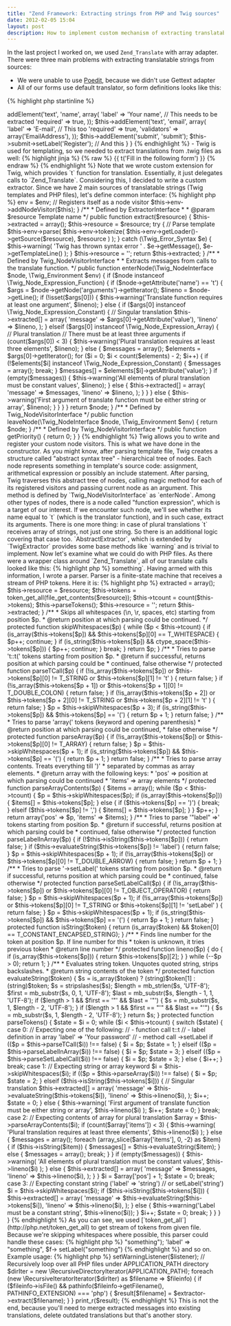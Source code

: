 ```yaml
---
title: "Zend Framework: Extracting strings from PHP and Twig sources"
date: 2012-02-05 15:04
layout: post
description: How to implement custom mechanism of extracting translatable strings from your source code, since there is no standard way.
---
```


In the last project I worked on, we used `Zend_Translate` with array adapter. There were three main problems with extracting translatable strings from sources:

- We were unable to use [Poedit](http://www.poedit.net/), because we didn't use Gettext adapter
- All of our forms use default translator, so form definitions looks like this:

{% highlight php startinline %}
<?php
class Application_Forms_Register extends Zend_Form
{
  public function init()
  {
    $this->addElement('text', 'name', array(
        'label' => 'Your name', // This needs to be extracted
        'required' => true,
    ));
    $this->addElement('text', 'email', array(
        'label' => 'E-mail', // This too
        'required' => true,
        'validators' => array('EmailAddress'),
    ));
    $this->addElement('submit', 'submit');
    $this->submit->setLabel('Register'); // And this
  }
}
{% endhighlight %}

- Twig is used for templating, so we needed to extract translations from .twig files as well:

{% highlight jinja %}
{% raw %}
{{ t('Fill in the following form') }}
{% endraw %}
{% endhighlight %}

Note that we wrote custom extension for Twig, which provides `t` function for translation. Essentially, it just delegates calls to `Zend_Translate`.

Considering this, I decided to write a custom extractor. Since we have 2 main sources of translatable strings (Twig templates and PHP files), let's define common interface:

{% highlight php %}
<?php

/**
 * Common interface for different message extractors
 */
interface ExtractorInterface
{
    /**
     * Extracts messages from given resource. $resource is something that is
     * specific to message extractor, Twig extractor will treat it as a
     * template name, whereas for PHP it is a filename
     */
    public function extract($resource);

    /**
     * Sets a callback which will be called whenever a warning message is going
     * to be issued
     */
    public function setWarningListener(\Closure $listener);
}
{% endhighlight %}

We'll call `extract` for given resource and it should return all translatable strings from it. `setWarningListener` allows setting custom callback which will be fired whenever something wrong happens during extracting. Let's start from Twig implementation:

{% highlight php %}
<?php

/**
 * Extracts messages from Twig templates
 */
class TwigExtractor extends AbstractExtractor implements ExtractorInterface, \Twig_NodeVisitorInterface
{
    protected $extracted;

    public function __construct(\Twig_Environment $env)
    {
        $this->env = $env;
        // Registers itself as a node visitor
        $this->env->addNodeVisitor($this);
    }

    /**
     * Defined by ExtractorInterface
     *
     * @param $resource Template name
     */
    public function extract($resource)
    {
        $this->extracted = array();
        $this->resource = $resource;
        try {
            // Parse template
            $this->env->parse(
                $this->env->tokenize(
                    $this->env->getLoader()->getSource($resource),
                    $resource
                )
            );
        } catch (\Twig_Error_Syntax $e) {
            $this->warning(
                'Twig has thrown syntax error ' . $e->getMessage(),
                $e->getTemplateLine()
            );
        }
        $this->resource = '';
        return $this->extracted;
    }

    /**
     * Defined by Twig_NodeVisitorInterface
     *
     * Extracts messages from calls to the translate function.
     */
    public function enterNode(\Twig_NodeInterface $node, \Twig_Environment $env)
    {
        if ($node instanceof \Twig_Node_Expression_Function) {
            if ($node->getAttribute('name') == 't') {
                $args = $node->getNode('arguments')->getIterator();
                $lineno = $node->getLine();
                if (!isset($args[0])) {
                    $this->warning('Translate function requires at least one argument', $lineno);
                } else {
                    if ($args[0] instanceof \Twig_Node_Expression_Constant) {
                        // Singular translation
                        $this->extracted[] = array(
                            'message' => $args[0]->getAttribute('value'),
                            'lineno' => $lineno,
                        );
                    } elseif ($args[0] instanceof \Twig_Node_Expression_Array) {
                        // Plural translation
                        // There must be at least three arguments
                        if (count($args[0]) < 3) {
                            $this->warning('Plural translation requires at least three elements', $lineno);
                        } else {
                            $messages = array();
                            $elements = $args[0]->getIterator();
                            for ($i = 0; $i < count($elements) - 2; $i++) {
                                if (!$elements[$i] instanceof \Twig_Node_Expression_Constant) {
                                    $messages = array();
                                    break;
                                }
                                $messages[] = $elements[$i]->getAttribute('value');
                            }
                            if (empty($messages)) {
                                $this->warning('All elements of plural translation must be constant values', $lineno);
                            } else {
                                $this->extracted[] = array(
                                    'message' => $messages,
                                    'lineno' => $lineno,
                                );
                            }
                        }
                    } else {
                        $this->warning('First argument of translate function must be either string or array', $lineno);
                    }
                }
            }
        }
        return $node;
    }

    /**
     * Defined by Twig_NodeVisitorInterface
     */
    public function leaveNode(\Twig_NodeInterface $node, \Twig_Environment $env)
    {
        return $node;
    }

    /**
     * Defined by Twig_NodeVisitorInterface
     */
    public function getPriority()
    {
        return 0;
    }
}
{% endhighlight %}

Twig allows you to write and register your custom node visitors. This is what we have done in the constructor. As you might know, after parsing template file, Twig creates a structure called "abstract syntax tree" - hierarchical tree of nodes. Each node represents something in template's source code: assignment, arithmetical expression or possibly an include statement. After parsing, Twig traverses this abstract tree of nodes, calling magic method for each of its registered visitors and passing current node as an argument. This method is defined by `Twig_NodeVisitorInterface` as `enterNode`. Among other types of nodes, there is a node called "function expression", which is a target of our interest. If we encounter such node, we'll see whether its name equal to `t` (which is the translator function), and in such case, extract its arguments. There is one more thing: in case of plural translations `t` receives array of strings, not just one string. So there is an additional logic covering that case too.

`AbstractExtractor`, which is extended by `TwigExtractor` provides some base methods like `warning` and is trivial to implement.

Now let's examine what we could do with PHP files. As there were a wrapper class around `Zend_Translate`, all of our translate calls looked like this:

{% highlight php %}
<?php
use Application\Translate\Translate as t;
// ...
$title = t::t('Incoming messages');
$message = t::t(array('You have %d message', 'You have %d messages'), $c);
{% endhighlight %}

Also, we needed to extract strings in forms `setLabel(something)` and `'label' => something`. Having armed with this information, I wrote a parser. Parser is a finite-state machine that receives a stream of PHP tokens. Here it is:

{% highlight php %}
<?php
/**
 * Extracts messages from PHP source files
 */
class PhpExtractor extends AbstractExtractor implements ExtractorInterface
{
    protected $extracted, $tokens, $state;

    /**
     * Defined by ExtractorInterface
     */
    public function extract($resource)
    {
        $this->extracted = array();
        $this->resource = $resource;
        $this->tokens = token_get_all(file_get_contents($resource));
        $this->tcount = count($this->tokens);
        $this->parseTokens();
        $this->resource = '';
        return $this->extracted;
    }

    /**
     * Skips all whitespaces (\n, \r, spaces, etc) starting from position $p.
     * @return position at which parsing could be continued.
     */
    protected function skipWhitespaces($p)
    {
        while ($p < $this->tcount) {
            if (is_array($this->tokens[$p]) && $this->tokens[$p][0] == T_WHITESPACE) {
                $p++;
                continue;
            }
            if (is_string($this->tokens[$p]) && ctype_space($this->tokens[$p])) {
                $p++;
                continue;
            }
            break;
        }
        return $p;
    }

    /**
     * Tries to parse 't::t(' tokens starting from position $p.
     * @return if successful, returns position at which parsing could be
     *  continued, false otherwise
     */
    protected function parseTCall($p)
    {
        if (!is_array($this->tokens[$p]) or $this->tokens[$p][0] != T_STRING
            or $this->tokens[$p][1] != 't'
        ) {
            return false;
        }
        if (!is_array($this->tokens[$p + 1]) or $this->tokens[$p + 1][0] != T_DOUBLE_COLON) {
            return false;
        }
        if (!is_array($this->tokens[$p + 2]) or $this->tokens[$p + 2][0] != T_STRING
            or $this->tokens[$p + 2][1] != 't'
        ) {
            return false;
        }
        $p = $this->skipWhitespaces($p + 3);
        if (is_string($this->tokens[$p]) && $this->tokens[$p] == '(') {
            return $p + 1;
        }
        return false;
    }

    /**
     * Tries to parse 'array(' tokens (keyword and opening parenthesis)
     * @return position at which parsing could be continued,
     *  false otherwise
     */
    protected function parseArray($p)
    {
        if (!is_array($this->tokens[$p]) or $this->tokens[$p][0] != T_ARRAY) {
            return false;
        }
        $p = $this->skipWhitespaces($p + 1);
        if (is_string($this->tokens[$p]) && $this->tokens[$p] == '(') {
            return $p + 1;
        }
        return false;
    }

    /**
     * Tries to parse array contents. Treats everything till ')'
     * separated by commas as array elements.
     * @return array with the following keys:
     *   'pos' => position at which parsing could be continued
     *   'items' => array elements
     */
    protected function parseArrayContents($p)
    {
        $items = array();
        while ($p < $this->tcount) {
            $p = $this->skipWhitespaces($p);
            if (is_array($this->tokens[$p])) {
                $items[] = $this->tokens[$p];
            } else {
                if ($this->tokens[$p] == ')') {
                    break;
                } elseif ($this->tokens[$p] != ',') {
                    $items[] = $this->tokens[$p];
                }
            }
            $p++;
        }
        return array('pos' => $p, 'items' => $items);
    }

    /**
     * Tries to parse '"label" =>' tokens starting from position $p.
     * @return if successful, returns position at which parsing could be
     *  continued, false otherwise
     */
    protected function parseLabelInArray($p)
    {
        if (!$this->isString($this->tokens[$p])) {
            return false;
        }
        if ($this->evaluateString($this->tokens[$p]) != 'label') {
            return false;
        }
        $p = $this->skipWhitespaces($p + 1);
        if (!is_array($this->tokens[$p]) or $this->tokens[$p][0] != T_DOUBLE_ARROW) {
            return false;
        }
        return $p + 1;
    }

    /**
     * Tries to parse '->setLabel(' tokens starting from position $p.
     * @return if successful, returns position at which parsing could be
     *  continued, false otherwise
     */
    protected function parseSetLabelCall($p)
    {
        if (!is_array($this->tokens[$p]) or $this->tokens[$p][0] != T_OBJECT_OPERATOR) {
            return false;
        }
        $p = $this->skipWhitespaces($p + 1);
        if (!is_array($this->tokens[$p]) or $this->tokens[$p][0] != T_STRING
            or $this->tokens[$p][1] != 'setLabel'
        ) {
            return false;
        }
        $p = $this->skipWhitespaces($p + 1);
        if (is_string($this->tokens[$p]) && $this->tokens[$p] == '(') {
            return $p + 1;
        }
        return false;
    }

    protected function isString($token)
    {
        return (is_array($token) && $token[0] == T_CONSTANT_ENCAPSED_STRING);
    }

    /**
     * Finds line number for the token at position $p. If line number for this
     * token is unknown, it tries previous token
     * @return line number
     */
    protected function lineno($p)
    {
        do {
            if (is_array($this->tokens[$p])) {
                return $this->tokens[$p][2];
            }
        } while (--$p > 0);
        return 1;
    }

    /**
     * Evaluates string token. Unquotes quoted string, strips backslashes.
     * @return string contents of the token
     */
    protected function evaluateString($token)
    {
        $s = is_array($token) ? (string)$token[1] : (string)$token;
        $s = stripslashes($s);
        $length = mb_strlen($s, 'UTF-8');
        $first = mb_substr($s, 0, 1, 'UTF-8');
        $last = mb_substr($s, $length - 1, 1, 'UTF-8');
        if ($length > 1 && $first == '"' && $last = '"') {
            $s = mb_substr($s, 1, $length - 2, 'UTF-8');
        }
        if ($length > 1 && $first == "'" && $last == "'") {
            $s = mb_substr($s, 1, $length - 2, 'UTF-8');
        }
        return $s;
    }


    protected function parseTokens()
    {
        $state = $i = 0;
        while ($i < $this->tcount) {
            switch ($state) {
                case 0:
                    // Expecting one of the following:
                    // - function call t::t
                    // - label definition in array 'label' => 'Your password'
                    // - method call ->setLabel
                    if (($p = $this->parseTCall($i)) !== false) {
                        $i = $p;
                        $state = 1;
                    } elseif (($p = $this->parseLabelInArray($i)) !== false) {
                        $i = $p;
                        $state = 3;
                    } elseif (($p = $this->parseSetLabelCall($i)) !== false) {
                        $i = $p;
                        $state = 3;
                    } else {
                        $i++;
                    }
                    break;

                case 1:
                    // Expecting string or array keyword
                    $i = $this->skipWhitespaces($i);
                    if (($p = $this->parseArray($i)) !== false) {
                        $i = $p;
                        $state = 2;
                    } elseif ($this->isString($this->tokens[$i])) {
                        // Singular translation
                        $this->extracted[] = array(
                            'message' => $this->evaluateString($this->tokens[$i]),
                            'lineno' => $this->lineno($i),
                        );
                        $i++;
                        $state = 0;
                    } else {
                        $this->warning(
                            'First argument of translate function must be either string or array',
                            $this->lineno($i)
                        );
                        $i++;
                        $state = 0;
                    }
                    break;

                case 2:
                    // Expecting contents of array for plural translation
                    $array = $this->parseArrayContents($i);
                    if (count($array['items']) < 3) {
                        $this->warning(
                            'Plural translation requires at least three elements',
                            $this->lineno($i)
                        );
                    } else {
                        $messages = array();
                        foreach (array_slice($array['items'], 0, -2) as $item) {
                            if ($this->isString($item)) {
                                $messages[] = $this->evaluateString($item);
                            } else {
                                $messages = array();
                                break;
                            }
                        }
                        if (empty($messages)) {
                            $this->warning(
                                'All elements of plural translation must be constant values',
                                $this->lineno($i)
                            );
                        } else {
                            $this->extracted[] = array(
                                'message' => $messages,
                                'lineno' => $this->lineno($i),
                            );
                        }
                    }
                    $i = $array['pos'] + 1;
                    $state = 0;
                    break;

                case 3:
                    // Expecting constant string ('label' => 'string')
                    // or setLabel('string')
                    $i = $this->skipWhitespaces($i);
                    if ($this->isString($this->tokens[$i])) {
                        $this->extracted[] = array(
                            'message' => $this->evaluateString($this->tokens[$i]),
                            'lineno' => $this->lineno($i),
                        );
                    } else {
                        $this->warning('Label must be a constant string', $this->lineno($i));
                    }
                    $i++;
                    $state = 0;
                    break;
            }
        }
    }
}
{% endhighlight %}

As you can see, we used [`token_get_all`](http://php.net/token_get_all) to get stream of tokens from given file. Because we're skipping whitespaces where possible, this parser could handle these cases:

{% highlight php %}
<?php
t :: t('abc');
t
::
  t('def');
array('label' => "something");
'label'
=> "something",
$f->
setLabel("something")
{% endhighlight %}
and so on.

Example usage:

{% highlight php %}
<?php
$listener = function($resource, $message, $lineno) {
  echo sprintf('Warning in %s at line %d: %s', $resource, $lineno, $message);
};
$extractor = new PhpExtractor;
$extractor->setWarningListener($listener);
// Recursively loop over all PHP files under APPLICATION_PATH directory
$dirIter = new \RecursiveDirectoryIterator(APPLICATION_PATH);
foreach (new \RecursiveIteratorIterator($dirIter) as $filename => $fileinfo) {
    if ($fileinfo->isFile() && pathinfo($fileinfo->getFilename(), PATHINFO_EXTENSION) === 'php') {
        $result[$filename] = $extractor->extract($filename);
    }
}
print_r($result);
{% endhighlight %}

This is not the end, because you'll need to merge extracted messages into existing translations, delete outdated translations but that's another story.
